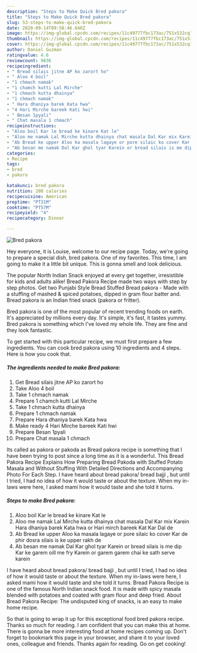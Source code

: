 ```yaml
---
description: "Steps to Make Quick Bred pakora"
title: "Steps to Make Quick Bred pakora"
slug: 53-steps-to-make-quick-bred-pakora
date: 2020-09-14T09:58:46.646Z
image: https://img-global.cpcdn.com/recipes/11c49777fbc173ac/751x532cq70/bred-pakora-recipe-main-photo.jpg
thumbnail: https://img-global.cpcdn.com/recipes/11c49777fbc173ac/751x532cq70/bred-pakora-recipe-main-photo.jpg
cover: https://img-global.cpcdn.com/recipes/11c49777fbc173ac/751x532cq70/bred-pakora-recipe-main-photo.jpg
author: Daniel Guzman
ratingvalue: 4.6
reviewcount: 9836
recipeingredient:
- " Bread silais jitne AP ko zarort ho"
- " Aloo 4 boil"
- "1 chmach namak"
- "1 chamch kutti Lal Mirche"
- "1 chmach kutta dhainya"
- "1 chmach namak"
- " Hara dhaniya barek Kata hwa"
- "4 Hari Mirche bareek Kati hwi"
- " Besan 1pyali"
- " Chat masala 1 chmach"
recipeinstructions:
- "Aloo boil Kar le bread ke kinare Kat le"
- "Aloo me namak Lal Mirche kutta dhainya chat masala Dal Kar mix Karein Hara dhaniya barek Kata hwa or Hari mirch bareek Kat Kar Dal de"
- "Ab Bread ke upper Aloo ka masala lagaye or pore silaic ko cover Kar de phir dosra silais is ke upper rakh de"
- "Ab besan me namak Dal Kar ghol tyar Karein or bread silais is me dip Kar ke garem oill me fry Karein or garem garem chai ke sath serve karein"
categories:
- Recipe
tags:
- bred
- pakora

katakunci: bred pakora 
nutrition: 208 calories
recipecuisine: American
preptime: "PT31M"
cooktime: "PT57M"
recipeyield: "4"
recipecategory: Dinner

---
```



![Bred pakora](https://img-global.cpcdn.com/recipes/11c49777fbc173ac/751x532cq70/bred-pakora-recipe-main-photo.jpg)

Hey everyone, it is Louise, welcome to our recipe page. Today, we're going to prepare a special dish, bred pakora. One of my favorites. This time, I am going to make it a little bit unique. This is gonna smell and look delicious.

The popular North Indian Snack enjoyed at every get together, irresistible for kids and adults alike! Bread Pakora Recipe made two ways with step by step photos. Get two Punjabi Style Bread Stuffed Bread pakora - Made with a stuffing of mashed &amp; spiced potatoes, dipped in gram flour batter and. Bread pakora is an Indian fried snack (pakora or fritter).

Bred pakora is one of the most popular of recent trending foods on earth. It's appreciated by millions every day. It's simple, it's fast, it tastes yummy. Bred pakora is something which I've loved my whole life. They are fine and they look fantastic.


To get started with this particular recipe, we must first prepare a few ingredients. You can cook bred pakora using 10 ingredients and 4 steps. Here is how you cook that.

<!--inarticleads1-->

##### The ingredients needed to make Bred pakora:

1. Get  Bread silais jitne AP ko zarort ho
1. Take  Aloo 4 boil
1. Take 1 chmach namak
1. Prepare 1 chamch kutti Lal Mirche
1. Take 1 chmach kutta dhainya
1. Prepare 1 chmach namak
1. Prepare  Hara dhaniya barek Kata hwa
1. Make ready 4 Hari Mirche bareek Kati hwi
1. Prepare  Besan 1pyali
1. Prepare  Chat masala 1 chmach


Its called as pakora or pakoda as Bread pakora recipe is something that I have been trying to post since a long time as it is a wonderful. This Bread Pakora Recipe Explains How Preparing Bread Pakoda with Stuffed Potato Masala and Without Stuffing With Detailed Directions and Accompanying Photo For Each Step. I have heard about bread pakora/ bread bajji , but until I tried, I had no idea of how it would taste or about the texture. When my in-laws were here, I asked mami how it would taste and she told it turns. 

<!--inarticleads2-->

##### Steps to make Bred pakora:

1. Aloo boil Kar le bread ke kinare Kat le
1. Aloo me namak Lal Mirche kutta dhainya chat masala Dal Kar mix Karein Hara dhaniya barek Kata hwa or Hari mirch bareek Kat Kar Dal de
1. Ab Bread ke upper Aloo ka masala lagaye or pore silaic ko cover Kar de phir dosra silais is ke upper rakh de
1. Ab besan me namak Dal Kar ghol tyar Karein or bread silais is me dip Kar ke garem oill me fry Karein or garem garem chai ke sath serve karein


I have heard about bread pakora/ bread bajji , but until I tried, I had no idea of how it would taste or about the texture. When my in-laws were here, I asked mami how it would taste and she told it turns. Bread Pakora Recipe is one of the famous North Indian snack food. It is made with spicy masala blended with potatoes and coated with gram flour and deep fried. About Bread Pakora Recipe: The undisputed king of snacks, is an easy to make home recipe. 

So that is going to wrap it up for this exceptional food bred pakora recipe. Thanks so much for reading. I am confident that you can make this at home. There is gonna be more interesting food at home recipes coming up. Don't forget to bookmark this page in your browser, and share it to your loved ones, colleague and friends. Thanks again for reading. Go on get cooking!
